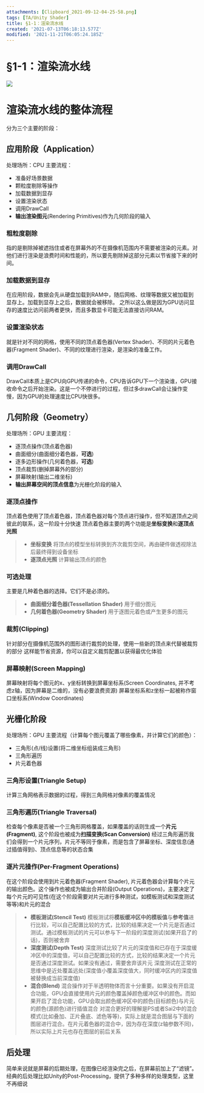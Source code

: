 ```yaml
---
attachments: [Clipboard_2021-09-12-04-25-58.png]
tags: [TA/Unity Shader]
title: §1-1：渲染流水线
created: '2021-07-13T06:18:13.577Z'
modified: '2021-11-21T06:05:24.185Z'
---
```


# §1-1：渲染流水线
![](@attachment/Clipboard_2021-09-12-04-25-58.png)
# 渲染流水线的整体流程
分为三个主要的阶段：
## 应用阶段（Application）
处理场所：CPU
主要流程：
- 准备好场景数据
- 颗粒度剔除等操作
- 加载数据到显存
- 设置渲染状态
- 调用DrawCall
- **输出渲染图元**(Rendering Primitives)作为几何阶段的输入
### **粗粒度剔除**
指的是剔除掉被遮挡住或者在屏幕外的不在摄像机范围内不需要被渲染的元素。对他们进行渲染是浪费时间和性能的，所以要先剔除掉这部分元素以节省接下来的时间。
### **加载数据到显存**
在应用阶段，数据会先从硬盘加载到RAM中，随后网格、纹理等数据又被加载到显存上。加载到显存上之后，数据就会被移除。
之所以这么做是因为GPU访问显存的速度比访问前两者更快，而且多数显卡可能无法直接访问RAM。
### **设置渲染状态**
就是针对不同的网格，使用不同的顶点着色器(Vertex Shader)、不同的片元着色器(Fragment Shader)、不同的纹理进行渲染，是渲染的准备工作。
### **调用DrawCall**
DrawCall本质上是CPU向GPU传递的命令，CPU告诉GPU下一个渲染谁，GPU接收命令之后开始渲染。这是一个不停进行的过程，但过多drawCall会让操作变慢，因为GPU的处理速度比CPU快很多。

## 几何阶段（Geometry）
处理场所：GPU
主要流程：
- 逐顶点操作(顶点着色器)
- 曲面细分(曲面细分着色器，**可选**)
- 逐多边形操作(几何着色器，**可选**)
- 顶点裁剪(删掉屏幕外的部分)
- 屏幕映射(输出二维坐标)
- **输出屏幕空间的顶点信息**为光栅化阶段的输入
### 逐顶点操作
顶点着色使用了顶点着色器，顶点着色器对每个顶点进行操作，但不知道顶点之间彼此的联系，这一阶段十分快速
顶点着色器主要的两个功能是**坐标变换**和**逐顶点光照**
>- **坐标变换**
> 将顶点的模型坐标转换到齐次裁剪空间，再由硬件做透视除法后最终得到设备坐标
>- **逐顶点光照**
> 计算输出顶点的颜色
### **可选处理**
 主要是几种着色器的选择。它们不是必须的。
>- **曲面细分着色器(Tessellation Shader)**
> 用于细分图元
>- **几何着色器(Geometry Shader)**
> 用于逐图元着色或产生更多的图元
### **裁剪(Clipping)**
针对部分在摄像机范围外的图形进行裁剪的处理，使用一些新的顶点来代替被裁剪的部分
这样能节省资源，你可以自定义裁剪配置以获得最优化体验
### **屏幕映射(Screen Mapping)**
屏幕映射将每个图元的x、y坐标转换到屏幕坐标系(Screen Coordinates, 并不考虑z轴，因为屏幕是二维的，没有必要浪费资源)
屏幕坐标系和z坐标一起被称作窗口坐标系(Window Coordinates)

## 光栅化阶段
处理场所：GPU
主要流程（计算每个图元覆盖了哪些像素，并计算它们的颜色）：
- 三角形(点/线)设置(将二维坐标组装成三角形)
- 三角形遍历
- 片元着色器

### **三角形设置(Triangle Setup)**
计算三角网格表示数据的过程，得到三角网格对像素的覆盖情况
### **三角形遍历(Triangle Traversal)**
检查每个像素是否被一个三角形网格覆盖，如果覆盖的话则生成一个**片元(Fragment)**, 这个阶段也被成为**扫描变换(Scan Conversion)**
经过三角形遍历我们会得到一个片元序列，片元不等同于像素，而是包含了屏幕坐标、深度信息(通过插值得到)、顶点信息等的状态合集
### **逐片元操作(Per-Fragment Operations)**
在这个阶段会使用到片元着色器(Fragment Shader), 片元着色器会计算每个片元的输出颜色。这个操作也被成为输出合并阶段(Output Operations)，主要决定了每个片元的可见性(在这个阶段需要对片元进行多种测试，如模板测试和深度测试等等)和片元的混合
>- **模板测试(Stencil Test)**
> 模板测试将**模板缓冲区中的模板值**与**参考值**进行比较，可以自己配置比较的方式，比较的结果决定一个片元是否通过测试。通过模板测试的片元可以参与下一阶段的深度测试(如果开启了的话)，否则被舍弃
>- **深度测试(Depth Test)**
> 深度测试比较了片元的深度值和已存在于深度缓冲区中的深度值，可以自己配置比较的方式，比较的结果决定一个片元是否通过深度测试。如果没有通过，需要舍弃该片元
深度测试在正常的思维中是近处覆盖远处(深度值小覆盖深度值大，同时缓冲区内的深度值被替换成当前深度值)
>- **混合(Blend)**
> 混合操作对于半透明物体而言十分重要。如果没有开启混合功能，GPU会直接使用片元的颜色覆盖掉颜色缓冲区中的颜色。而如果开启了混合功能，GPU会取出颜色缓冲区中的颜色(目标颜色)与片元的颜色(源颜色)进行插值混合
对混合更好的理解是PS或者Sai2中的混合模式(比如叠加、正片叠底、滤色等等)，实际上就是混合图层与下面的图层进行混合。在片元着色器的混合中，因为存在深度(z轴参数不同)，所以实际上片元也存在图层的前后关系

## 后处理
简单来说就是屏幕的后期处理，在图像已经渲染完之后，在屏幕前加上了“滤镜”。
经典的后处理比如Unity的Post-Processing，提供了多种多样的处理类型，这里不再细说










